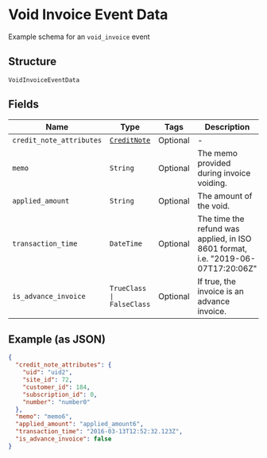 
# Void Invoice Event Data

Example schema for an `void_invoice` event

## Structure

`VoidInvoiceEventData`

## Fields

| Name | Type | Tags | Description |
|  --- | --- | --- | --- |
| `credit_note_attributes` | [`CreditNote`](../../doc/models/credit-note.md) | Optional | - |
| `memo` | `String` | Optional | The memo provided during invoice voiding. |
| `applied_amount` | `String` | Optional | The amount of the void. |
| `transaction_time` | `DateTime` | Optional | The time the refund was applied, in ISO 8601 format, i.e. "2019-06-07T17:20:06Z" |
| `is_advance_invoice` | `TrueClass \| FalseClass` | Optional | If true, the invoice is an advance invoice. |

## Example (as JSON)

```json
{
  "credit_note_attributes": {
    "uid": "uid2",
    "site_id": 72,
    "customer_id": 184,
    "subscription_id": 0,
    "number": "number0"
  },
  "memo": "memo6",
  "applied_amount": "applied_amount6",
  "transaction_time": "2016-03-13T12:52:32.123Z",
  "is_advance_invoice": false
}
```

